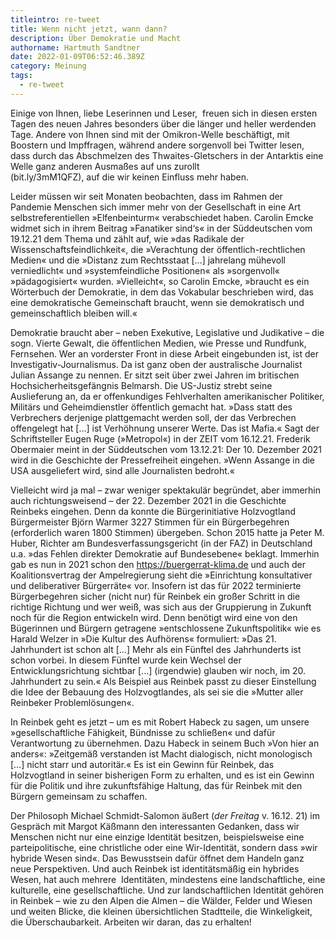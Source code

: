```yaml
---
titleintro: re-tweet
title: Wenn nicht jetzt, wann dann?
description: Über Demokratie und Macht
authorname: Hartmuth Sandtner
date: 2022-01-09T06:52:46.389Z
category: Meinung
tags:
  - re-tweet
---
```

Einige von Ihnen, liebe Leserinnen und Leser,  freuen sich in diesen ersten Tagen des neuen Jahres besonders über die länger und heller werdenden Tage. Andere von Ihnen sind mit der Omikron-Welle beschäftigt, mit Boostern und Impffragen, während andere sorgenvoll bei Twitter lesen, dass durch das Abschmelzen des Thwaites-Gletschers in der Antarktis eine Welle ganz anderen Ausmaßes auf uns zurollt\
(bit.ly/3mM1QFZ), auf die wir keinen Einfluss mehr haben.

Leider müssen wir seit Monaten beobachten, dass im Rahmen der Pandemie Menschen sich immer mehr von der Gesellschaft in eine Art selbstreferentiellen »Elfenbeinturm« verabschiedet haben. Carolin Emcke widmet sich in ihrem Beitrag »Fanatiker sind‘s« in der Süddeutschen vom 19.12.21 dem Thema und zählt auf, wie »das Radikale der Wissenschaftsfeindlichkeit«, die »Verachtung der öffentlich-rechtlichen Medien« und die »Distanz zum Rechtsstaat \[…] jahrelang mühevoll verniedlicht« und »systemfeindliche Positionen« als »sorgenvoll« »pädagogisiert« wurden. »Vielleicht«, so Carolin Emcke, »braucht es ein Wörterbuch der Demokratie, in dem das Vokabular beschrieben wird, das eine demokratische Gemeinschaft braucht, wenn sie demokratisch und gemeinschaftlich bleiben will.«

Demokratie braucht aber – neben Exekutive, Legislative und Judikative – die sogn. Vierte Gewalt, die öffentlichen Medien, wie Presse und Rundfunk, Fernsehen. Wer an vorderster Front in diese Arbeit eingebunden ist, ist der Investigativ-Journalismus. Da ist ganz oben der australische Journalist Julian Assange zu nennen. Er sitzt seit über zwei Jahren im britischen Hochsicherheitsgefängnis Belmarsh. Die US-Justiz strebt seine Auslieferung an, da er offenkundiges Fehlverhalten amerikanischer Politiker, Militärs und Geheimdienstler öffentlich gemacht hat. »Dass statt des Verbrechers derjenige plattgemacht werden soll, der das Verbrechen offengelegt hat \[…] ist Verhöhnung unserer Werte. Das ist Mafia.« Sagt der Schriftsteller Eugen Ruge (»Metropol«) in der ZEIT vom 16.12.21. Frederik Obermaier meint in der Süddeutschen vom 13.12.21: Der 10. Dezember 2021 wird in die Geschichte der Pressefreiheit eingehen. »Wenn Assange in die USA ausgeliefert wird, sind alle Journalisten bedroht.«

Vielleicht wird ja mal – zwar weniger spektakulär begründet, aber immerhin auch richtungsweisend – der 22. Dezember 2021 in die Geschichte Reinbeks eingehen. Denn da konnte die Bürgerinitiative Holzvogtland Bürgermeister Björn Warmer 3227 Stimmen für ein Bürgerbegehren (erforderlich waren 1800 Stimmen) übergeben. Schon 2015 hatte ja Peter M. Huber, Richter am Bundesverfassungsgericht (in der FAZ) in Deutschland u.a. »das Fehlen direkter Demokratie auf Bundesebene« beklagt. Immerhin gab es nun in 2021 schon den https://buergerrat-klima.de und auch der Koalitionsvertrag der Ampelregierung sieht die »Einrichtung konsultativer und deliberativer Bürgerräte« vor. Insofern ist das für 2022 terminierte Bürgerbegehren sicher (nicht nur) für Reinbek ein großer Schritt in die richtige Richtung und wer weiß, was sich aus der Gruppierung in Zukunft noch für die Region entwickeln wird. Denn benötigt wird eine von den Bügerinnen und Bürgern getragene »entschlossene Zukunftspolitik« wie es Harald Welzer in »Die Kultur des Aufhörens« formuliert: »Das 21. Jahrhundert ist schon alt \[…] Mehr als ein Fünftel des Jahrhunderts ist schon vorbei. In diesem Fünftel wurde kein Wechsel der Entwicklungsrichtung sichtbar \[…] (irgendwie) glauben wir noch, im 20. Jahrhundert zu sein.« Als Beispiel aus Reinbek passt zu dieser Einstellung die Idee der Bebauung des Holzvogtlandes, als sei sie die »Mutter aller Reinbeker Problemlösungen«.

In Reinbek geht es jetzt – um es mit Robert Habeck zu sagen, um unsere »gesellschaftliche Fähigkeit, Bündnisse zu schließen« und dafür Verantwortung zu übernehmen. Dazu Habeck in seinem Buch »Von hier an anders«: »Zeitgemäß verstanden ist Macht dialogisch, nicht monologisch \[…] nicht starr und autoritär.« Es ist ein Gewinn für Reinbek, das Holzvogtland in seiner bisherigen Form zu erhalten, und es ist ein Gewinn für die Politik und ihre zukunftsfähige Haltung, das für Reinbek mit den Bürgern gemeinsam zu schaffen.  

Der Philosoph Michael Schmidt-Salomon äußert (*der Freitag* v. 16.12. 21) im Gespräch mit Margot Käßmann den interessanten Gedanken, dass wir Menschen nicht nur eine einzige Identität besitzen, beispielsweise eine parteipolitische, eine christliche oder eine Wir-Identität, sondern dass »wir hybride Wesen sind«. Das Bewusstsein dafür öffnet dem Handeln ganz neue Perspektiven. Und auch Reinbek ist identitätsmäßig ein hybrides Wesen, hat auch mehrere  Identitäten, mindestens eine landschaftliche, eine kulturelle, eine gesellschaftliche. Und zur landschaftlichen Identität gehören in Reinbek – wie zu den Alpen die Almen – die Wälder, Felder und Wiesen und weiten Blicke, die kleinen übersichtlichen Stadtteile, die Winkeligkeit, die Überschaubarkeit. Arbeiten wir daran, das zu erhalten!